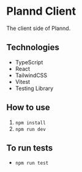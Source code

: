 # Plannd Client

The client side of Plannd.

## Technologies
- TypeScript
- React
- TailwindCSS
- Vitest
- Testing Library

## How to use
1. ``` npm install ```
2. ``` npm run dev ```

## To run tests
- ``` npm run test ```